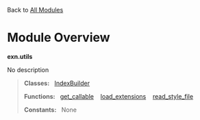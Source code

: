 Back to [All Modules](https://github.com/pyrustic/exn/blob/master/docs/modules/README.md#readme)

# Module Overview

**exn.utils**
 
No description

> **Classes:** &nbsp; [IndexBuilder](https://github.com/pyrustic/exn/blob/master/docs/modules/content/exn.utils/content/classes/IndexBuilder.md#class-indexbuilder)
>
> **Functions:** &nbsp; [get\_callable](https://github.com/pyrustic/exn/blob/master/docs/modules/content/exn.utils/content/functions.md#get_callable) &nbsp;&nbsp; [load\_extensions](https://github.com/pyrustic/exn/blob/master/docs/modules/content/exn.utils/content/functions.md#load_extensions) &nbsp;&nbsp; [read\_style\_file](https://github.com/pyrustic/exn/blob/master/docs/modules/content/exn.utils/content/functions.md#read_style_file)
>
> **Constants:** &nbsp; None
